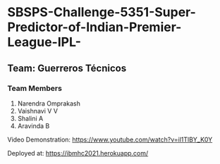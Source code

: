 # SBSPS-Challenge-5351-Super-Predictor-of-Indian-Premier-League-IPL-

## Team: Guerreros Técnicos

### Team Members

1. Narendra Omprakash
2. Vaishnavi V V
3. Shalini A
4. Aravinda B

Video Demonstration: https://www.youtube.com/watch?v=il1TlBY_K0Y

Deployed at: https://ibmhc2021.herokuapp.com/


